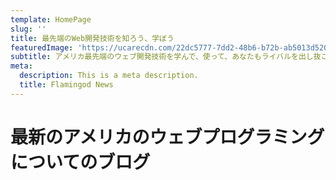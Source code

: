 ```yaml
---
template: HomePage
slug: ''
title: 最先端のWeb開発技術を知ろう、学ぼう
featuredImage: 'https://ucarecdn.com/22dc5777-7dd2-48b6-b72b-ab5013d520b8/'
subtitle: アメリカ最先端のウェブ開発技術を学んで、使って、あなたもライバルを出し抜こう
meta:
  description: This is a meta description.
  title: Flamingod News
---
```


# 最新のアメリカのウェブプログラミングについてのブログ




